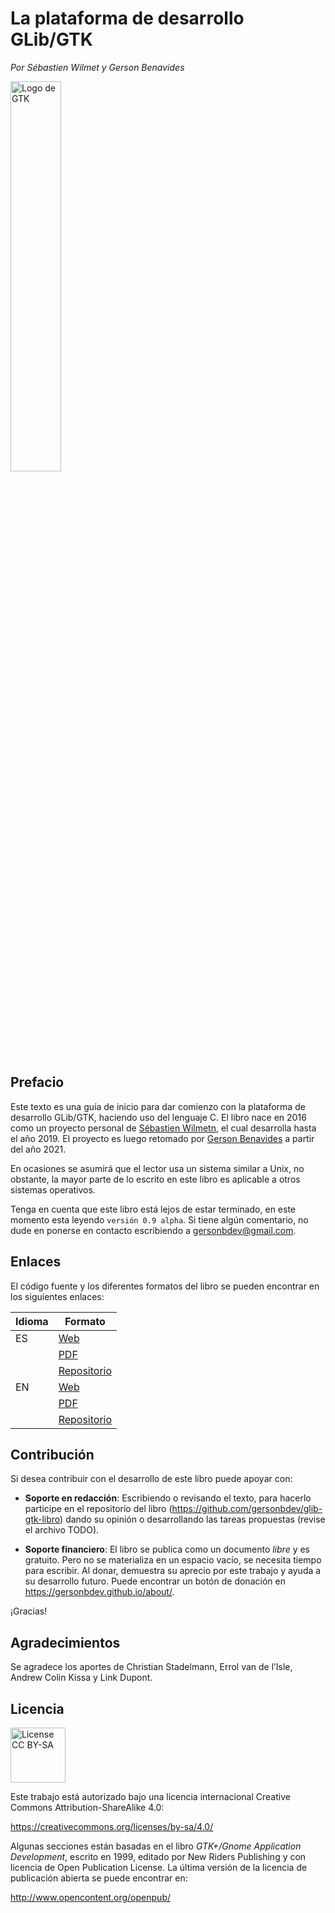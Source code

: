 # La plataforma de desarrollo GLib/GTK

*Por Sébastien Wilmet y Gerson Benavides* <br>

<div class="caption">

<img src="https://gersonbdev.github.io/glib-gtk-libro/assets/img/logo-gtk.svg" alt="Logo de GTK" width="40%" />

</div>

## Prefacio

Este texto es una guía de inicio para dar comienzo con la plataforma de desarrollo GLib/GTK, haciendo uso del lenguaje C. El libro nace en 2016 como un proyecto personal de [Sébastien Wilmetn](https://louvilug.tuxfamily.org/swilmet/), el cual desarrolla hasta el año 2019. El proyecto es luego retomado por [Gerson Benavides](https://gersonbdev.github.io/about/) a partir del año 2021.
    
En ocasiones se asumirá que el lector usa un sistema similar a Unix, no obstante, la mayor parte de lo escrito en este libro es aplicable a otros sistemas operativos.

Tenga en cuenta que este libro está lejos de estar terminado, en este momento esta leyendo `versión 0.9 alpha`. Si tiene algún comentario, no dude en ponerse en contacto escribiendo a [gersonbdev@gmail.com](mailto:gersonbdev@gmail.com).


## Enlaces

El código fuente y los diferentes formatos del libro se pueden encontrar en los siguientes enlaces:

| Idioma | Formato                                                                                      |
|--------|----------------------------------------------------------------------------------------------|
| ES     | [Web](https://gersonbdev.github.io/glib-gtk-libro/)                                          |
|        | [PDF](https://raw.githubusercontent.com/gersonbdev/glib-gtk-libro/master/glib-gtk-libro.pdf) |
|        | [Repositorio](https://github.com/gersonbdev/glib-gtk-libro)                                  |
| EN     | [Web](https://people.gnome.org/%7Eswilmet/glib-gtk-book/)                                    |
|        | [PDF](https://people.gnome.org/%7Eswilmet/glib-gtk-dev-platform.pdf)                         |
|        | [Repositorio](https://github.com/swilmet/glib-gtk-book)                                      |


## Contribución

Si desea contribuir con el desarrollo de este libro puede apoyar con:

* **Soporte en redacción**: Escribiendo o revisando el texto, para hacerlo participe en el repositorio del libro (<https://github.com/gersonbdev/glib-gtk-libro>) dando su opinión o desarrollando las tareas propuestas (revise el archivo TODO).

* **Soporte financiero**: El libro se publica como un documento *libre* y es gratuito. Pero no se materializa en un espacio vacío, se necesita tiempo para escribir. Al donar, demuestra su aprecio por este trabajo y ayuda a su desarrollo futuro. Puede encontrar un botón de donación en <https://gersonbdev.github.io/about/>.

¡Gracias!


## Agradecimientos

Se agradece los aportes de Christian Stadelmann, Errol van de l’Isle, Andrew Colin Kissa y Link
Dupont.


<a id="title-lic"></a>

## Licencia

<div class="caption">

<img src="https://gersonbdev.github.io/glib-gtk-libro/assets/img/license-cc-by-sa-88x31.png" alt="License CC BY-SA" width="88px" />

</div>

Este trabajo está autorizado bajo una licencia internacional Creative Commons Attribution-ShareAlike 4.0:

<https://creativecommons.org/licenses/by-sa/4.0/>

Algunas secciones están basadas en el libro *GTK+/Gnome Application Development*, escrito en 1999, editado por New Riders Publishing y con licencia de Open Publication License. La última versión de la licencia de publicación abierta se puede encontrar en:

<http://www.opencontent.org/openpub/>